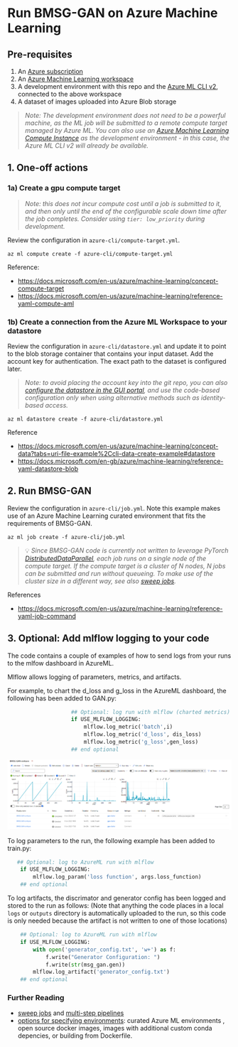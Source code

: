 # Run BMSG-GAN on Azure Machine Learning

## Pre-requisites

1. An [Azure subscription](https://azure.microsoft.com/en-gb/)
2. An [Azure Machine Learning workspace](https://docs.microsoft.com/en-us/azure/machine-learning/concept-workspace#-create-a-workspace)
3. A development environment with this repo and the [Azure ML CLI v2](https://docs.microsoft.com/en-us/azure/machine-learning/how-to-configure-cli?tabs=public), connected to the above workspace
4. A dataset of images uploaded into Azure Blob storage

> *Note: The development environment does not need to be a powerful machine, as the ML job will be submitted to a remote compute target managed by Azure ML. You can also use an [Azure Machine Learning Compute Instance](https://docs.microsoft.com/en-us/azure/machine-learning/concept-compute-instance) as the development environment - in this case, the Azure ML CLI v2 will already be available.*

## 1. One-off actions

### 1a) Create a gpu compute target

> *Note: this does not incur compute cost until a job is submitted to it, and then only until the end of the configurable scale down time after the job completes. Consider using `tier: low_priority` during development.*

Review the configuration in `azure-cli/compute-target.yml`.
```
az ml compute create -f azure-cli/compute-target.yml 
```
Reference:
- https://docs.microsoft.com/en-us/azure/machine-learning/concept-compute-target 
- https://docs.microsoft.com/en-us/azure/machine-learning/reference-yaml-compute-aml

### 1b) Create a connection from the Azure ML Workspace to your datastore
Review the configuration in `azure-cli/datastore.yml` and update it to point to the blob storage container that contains your input dataset. Add the account key for authentication. The exact path to the dataset is configured later.
> *Note: to avoid placing the account key into the git repo, you can also [configure the datastore in the GUI portal](https://docs.microsoft.com/en-us/azure/machine-learning/how-to-connect-data-ui?tabs=credential#create-datastores), and use the code-based configuration only when using alternative methods such as identity-based access.*
```
az ml datastore create -f azure-cli/datastore.yml
```
Reference
- https://docs.microsoft.com/en-us/azure/machine-learning/concept-data?tabs=uri-file-example%2Ccli-data-create-example#datastore
- https://docs.microsoft.com/en-gb/azure/machine-learning/reference-yaml-datastore-blob


## 2. Run BMSG-GAN

Review the configuration in `azure-cli/job.yml`. Note this example makes use of an Azure Machine Learning curated environment that fits the requirements of BMSG-GAN.

```
az ml job create -f azure-cli/job.yml
```

> 💡 *Since BMSG-GAN code is currently not written to leverage PyTorch [DistributedDataParallel](https://pytorch.org/tutorials/beginner/dist_overview.html), each job runs on a single node of the compute target. If the compute target is a cluster of N nodes, N jobs can be submitted and run without queueing. To make use of the cluster size in a different way, see also [sweep jobs](https://docs.microsoft.com/en-us/azure/machine-learning/reference-yaml-job-sweep).*

References
- https://docs.microsoft.com/en-us/azure/machine-learning/reference-yaml-job-command

## 3. Optional: Add mlflow logging to your code
The code contains a couple of examples of how to send logs from your runs to the mlfow dashboard in AzureML.

Mlflow allows logging of parameters, metrics, and artifacts. 

For example, to chart the d_loss and g_loss in the AzureML dashboard, the following has been added to GAN.py:

```py
                    ## Optional: log run with mlflow (charted metrics)
                    if USE_MLFLOW_LOGGING:
                        mlflow.log_metric('batch',i)
                        mlflow.log_metric('d_loss', dis_loss)
                        mlflow.log_metric('g_loss',gen_loss)
                    ## end optional
```

<img src='AzureMLStudioMlflow.png'>

To log parameters to the run, the following example has been added to train.py:

```py
   ## Optional: log to AzureML run with mlflow
    if USE_MLFLOW_LOGGING:
        mlflow.log_param('loss function', args.loss_function)
    ## end optional
```

To log artifacts, the discrimator and generator config has been logged and stored to the run as follows:
(Note that anything the code places in a local `logs` or `outputs` directory is automatically uploaded to the run, so this code is only needed because the artifact is not written to one of those locations)

```py
    ## Optional: log to AzureML run with mlflow
    if USE_MLFLOW_LOGGING:
        with open('generator_config.txt', 'w+') as f:
            f.write("Generator Configuration: ")
            f.write(str(msg_gan.gen))
        mlflow.log_artifact('generator_config.txt')
    ## end optional
```

### Further Reading
- [sweep jobs](https://docs.microsoft.com/en-us/azure/machine-learning/reference-yaml-job-sweep) and [multi-step pipelines](https://docs.microsoft.com/en-us/azure/machine-learning/reference-yaml-job-pipeline)
- [options for specifying environments](https://gist.github.com/lindacmsheard/27516b523ccde85590cbaa4df3ca54a1): curated Azure ML environments , open source docker images, images with additional custom conda depencies, or building from Dockerfile.

